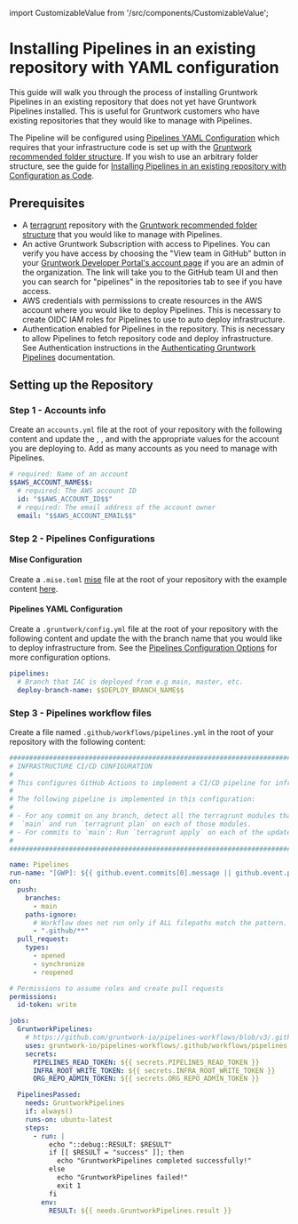 import CustomizableValue from '/src/components/CustomizableValue';

# Installing Pipelines in an existing repository with YAML configuration

This guide will walk you through the process of installing Gruntwork Pipelines in an existing repository that does not yet have Gruntwork Pipelines installed. This is useful for Gruntwork customers who have existing repositories that they would like to manage with Pipelines.

The Pipeline will be configured using [Pipelines YAML Configuration](/2.0/reference/pipelines/configurations#pipelines-configuration-options) which requires that your infrastructure code is set up with the [Gruntwork recommended folder structure](/2.0/docs/overview/concepts/infrastructure-live/#suggested-folder-hierarchy). If you wish to use an arbitrary folder structure, see the guide for [Installing Pipelines in an existing repository with Configuration as Code](/2.0/docs/pipelines/installation/addingexistingrepo).


## Prerequisites

- A [terragrunt](https://terragrunt.gruntwork.io/) repository with the [Gruntwork recommended folder structure](/2.0/docs/overview/concepts/infrastructure-live/#suggested-folder-hierarchy) that you would like to manage with Pipelines.
- An active Gruntwork Subscription with access to Pipelines. You can verify you have access by choosing the "View team in GitHub" button in your [Gruntwork Developer Portal's account page](https://app.gruntwork.io/account) if you are an admin of the organization. The link will take you to the GitHub team UI and then you can search for "pipelines" in the repositories tab to see if you have access.
- AWS credentials with permissions to create resources in the AWS account where you would like to deploy Pipelines. This is necessary to create OIDC IAM roles for Pipelines to use to auto deploy infrastructure.
- Authentication enabled for Pipelines in the repository. This is necessary to allow Pipelines to fetch repository code and deploy infrastructure. See Authentication instructions in the [Authenticating Gruntwork Pipelines](2.0/docs/pipelines/installation/authoverview) documentation.

## Setting up the Repository

### Step 1 - Accounts info

Create an `accounts.yml` file at the root of your repository with the following content and update the <CustomizableValue id="AWS_ACCOUNT_NAME" />, <CustomizableValue id="AWS_ACCOUNT_ID" />, and <CustomizableValue id="AWS_ACCOUNT_EMAIL" /> with the appropriate values for the account you are deploying to. Add as many accounts as you need to manage with Pipelines.

```yaml title="accounts.yml"
# required: Name of an account
$$AWS_ACCOUNT_NAME$$:
  # required: The AWS account ID
  id: "$$AWS_ACCOUNT_ID$$"
  # required: The email address of the account owner
  email: "$$AWS_ACCOUNT_EMAIL$$"

```

### Step 2 - Pipelines Configurations

#### Mise Configuration

Create a `.mise.toml` [mise](https://github.com/jdx/mise) file at the root of your repository with the example content [here](2.0/reference/pipelines/configurations#example-mise-configuration).

#### Pipelines YAML Configuration

Create a `.gruntwork/config.yml` file at the root of your repository with the following content and update the <CustomizableValue id="DEPLOY_BRANCH_NAME" /> with the branch name that you would like to deploy infrastructure from. See the [Pipelines Configuration Options](/2.0/reference/pipelines/configurations#pipelines-configuration-options) for more configuration options.

```yaml title=".gruntwork/config.yml"
pipelines:
  # Branch that IAC is deployed from e.g main, master, etc.
  deploy-branch-name: $$DEPLOY_BRANCH_NAME$$
```


### Step 3 - Pipelines workflow files

Create a file named `.github/workflows/pipelines.yml` in the root of your repository with the following content:

```yaml title=".github/workflows/pipelines.yml"
######################################################################################################################
# INFRASTRUCTURE CI/CD CONFIGURATION
#
# This configures GitHub Actions to implement a CI/CD pipeline for infrastructure code.
#
# The following pipeline is implemented in this configuration:
#
# - For any commit on any branch, detect all the terragrunt modules that changed between the `HEAD` of the branch and
#  `main` and run `terragrunt plan` on each of those modules.
# - For commits to `main`: Run `terragrunt apply` on each of the updated modules.
#
######################################################################################################################

name: Pipelines
run-name: "[GWP]: ${{ github.event.commits[0].message || github.event.pull_request.title || 'No commit message' }}"
on:
  push:
    branches:
      - main
    paths-ignore:
      # Workflow does not run only if ALL filepaths match the pattern. See https://docs.github.com/en/actions/using-workflows/workflow-syntax-for-github-actions#example-excluding-paths
      - ".github/**"
  pull_request:
    types:
      - opened
      - synchronize
      - reopened

# Permissions to assume roles and create pull requests
permissions:
  id-token: write

jobs:
  GruntworkPipelines:
    # https://github.com/gruntwork-io/pipelines-workflows/blob/v3/.github/workflows/pipelines.yml
    uses: gruntwork-io/pipelines-workflows/.github/workflows/pipelines.yml@v3
    secrets:
      PIPELINES_READ_TOKEN: ${{ secrets.PIPELINES_READ_TOKEN }}
      INFRA_ROOT_WRITE_TOKEN: ${{ secrets.INFRA_ROOT_WRITE_TOKEN }}
      ORG_REPO_ADMIN_TOKEN: ${{ secrets.ORG_REPO_ADMIN_TOKEN }}

  PipelinesPassed:
    needs: GruntworkPipelines
    if: always()
    runs-on: ubuntu-latest
    steps:
      - run: |
          echo "::debug::RESULT: $RESULT"
          if [[ $RESULT = "success" ]]; then
            echo "GruntworkPipelines completed successfully!"
          else
            echo "GruntworkPipelines failed!"
            exit 1
          fi
        env:
          RESULT: ${{ needs.GruntworkPipelines.result }}
```
